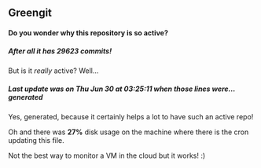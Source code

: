 ## Greengit

#### Do you wonder why this repository is so active?

##### After all it has 29623 commits!

But is it *really* active? Well...

##### Last update was on Thu Jun 30 at 03:25:11 when those lines were... generated

Yes, generated, because it certainly helps a lot to have such an active repo!

Oh and there was **27%** disk usage on the machine
where there is the cron updating this file.

Not the best way to monitor a VM in the cloud but it works! :)
